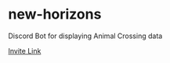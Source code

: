 # new-horizons
Discord Bot for displaying Animal Crossing data

[Invite Link](https://discordapp.com/api/oauth2/authorize?client_id=698118774313713696&permissions=379968&scope=bot)
